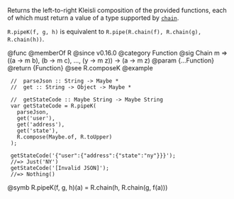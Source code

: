 Returns the left-to-right Kleisli composition of the provided functions,
each of which must return a value of a type supported by [`chain`](#chain).

`R.pipeK(f, g, h)` is equivalent to `R.pipe(R.chain(f), R.chain(g), R.chain(h))`.

@func
@memberOf R
@since v0.16.0
@category Function
@sig Chain m => ((a -> m b), (b -> m c), ..., (y -> m z)) -> (a -> m z)
@param {...Function}
@return {Function}
@see R.composeK
@example

     //  parseJson :: String -> Maybe *
     //  get :: String -> Object -> Maybe *

     //  getStateCode :: Maybe String -> Maybe String
     var getStateCode = R.pipeK(
       parseJson,
       get('user'),
       get('address'),
       get('state'),
       R.compose(Maybe.of, R.toUpper)
     );

     getStateCode('{"user":{"address":{"state":"ny"}}}');
     //=> Just('NY')
     getStateCode('[Invalid JSON]');
     //=> Nothing()
@symb R.pipeK(f, g, h)(a) = R.chain(h, R.chain(g, f(a)))

